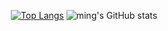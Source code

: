 <div align="center">

 
[![Top Langs](https://github-readme-stats.vercel.app/api/top-langs/?username=mingnana&layout=compact
)](https://github.com/mingnana/github-readme-stats) ![ming's GitHub stats](https://github-readme-stats.vercel.app/api?username=mingnana&show_icons=true&hide=contribs,prs)

 </div>
